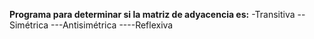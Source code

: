 **Programa para determinar si la matriz de adyacencia es:**
-Transitiva
--Simétrica
---Antisimétrica
----Reflexiva
